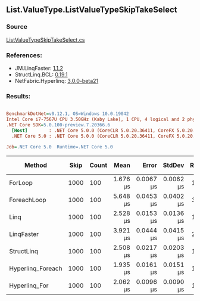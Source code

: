 ﻿## List.ValueType.ListValueTypeSkipTakeSelect

### Source
[ListValueTypeSkipTakeSelect.cs](../LinqBenchmarks/List/ValueType/ListValueTypeSkipTakeSelect.cs)

### References:
- JM.LinqFaster: [1.1.2](https://www.nuget.org/packages/JM.LinqFaster/1.1.2)
- StructLinq.BCL: [0.19.1](https://www.nuget.org/packages/StructLinq.BCL/0.19.1)
- NetFabric.Hyperlinq: [3.0.0-beta21](https://www.nuget.org/packages/NetFabric.Hyperlinq/3.0.0-beta21)

### Results:
``` ini

BenchmarkDotNet=v0.12.1, OS=Windows 10.0.19042
Intel Core i7-7567U CPU 3.50GHz (Kaby Lake), 1 CPU, 4 logical and 2 physical cores
.NET Core SDK=5.0.100-preview.7.20366.6
  [Host]        : .NET Core 5.0.0 (CoreCLR 5.0.20.36411, CoreFX 5.0.20.36411), X64 RyuJIT
  .NET Core 5.0 : .NET Core 5.0.0 (CoreCLR 5.0.20.36411, CoreFX 5.0.20.36411), X64 RyuJIT

Job=.NET Core 5.0  Runtime=.NET Core 5.0  

```
|            Method | Skip | Count |     Mean |     Error |    StdDev | Ratio | RatioSD | Code Size |  Gen 0 | Gen 1 | Gen 2 | Allocated | CacheMisses/Op | BranchMispredictions/Op |
|------------------ |----- |------ |---------:|----------:|----------:|------:|--------:|----------:|-------:|------:|------:|----------:|---------------:|------------------------:|
|           ForLoop | 1000 |   100 | 1.676 μs | 0.0067 μs | 0.0062 μs |  1.00 |    0.00 |     494 B |      - |     - |     - |         - |              0 |                       0 |
|       ForeachLoop | 1000 |   100 | 5.648 μs | 0.0453 μs | 0.0402 μs |  3.37 |    0.02 |     658 B | 0.0305 |     - |     - |      72 B |              3 |                       3 |
|              Linq | 1000 |   100 | 2.528 μs | 0.0153 μs | 0.0136 μs |  1.51 |    0.01 |    2220 B | 0.1183 |     - |     - |     248 B |              3 |                       1 |
|        LinqFaster | 1000 |   100 | 3.921 μs | 0.0444 μs | 0.0415 μs |  2.34 |    0.03 |    2146 B | 5.8136 |     - |     - |   12168 B |             16 |                       5 |
|        StructLinq | 1000 |   100 | 2.508 μs | 0.0217 μs | 0.0203 μs |  1.50 |    0.01 |    1711 B | 0.0763 |     - |     - |     160 B |              2 |                       1 |
| Hyperlinq_Foreach | 1000 |   100 | 1.935 μs | 0.0161 μs | 0.0151 μs |  1.15 |    0.01 |    1309 B |      - |     - |     - |         - |              0 |                       1 |
|     Hyperlinq_For | 1000 |   100 | 2.062 μs | 0.0096 μs | 0.0090 μs |  1.23 |    0.01 |    1206 B |      - |     - |     - |         - |              0 |                       1 |
